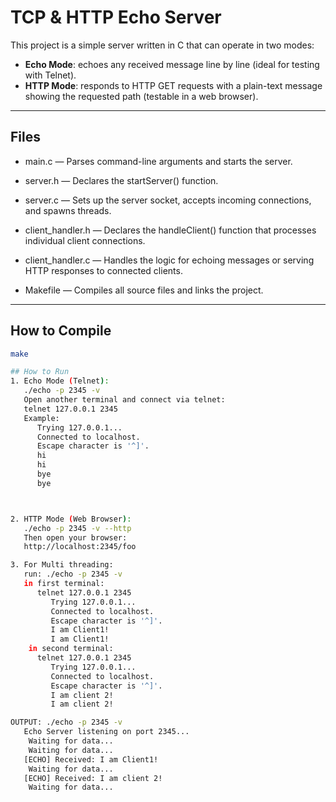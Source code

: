 # TCP & HTTP Echo Server

This project is a simple server written in C that can operate in two modes:

- **Echo Mode**: echoes any received message line by line (ideal for testing with Telnet).
- **HTTP Mode**: responds to HTTP GET requests with a plain-text message showing the requested path (testable in a web browser).

---

## Files

- main.c — Parses command-line arguments and starts the server.

- server.h — Declares the startServer() function.

- server.c — Sets up the server socket, accepts incoming connections, and spawns threads.

- client_handler.h — Declares the handleClient() function that processes individual client connections.

- client_handler.c — Handles the logic for echoing messages or serving HTTP responses to connected clients.

- Makefile — Compiles all source files and links the project.

---

## How to Compile

```bash
make

## How to Run
1. Echo Mode (Telnet):
   ./echo -p 2345 -v
   Open another terminal and connect via telnet:
   telnet 127.0.0.1 2345
   Example:
      Trying 127.0.0.1...
      Connected to localhost.
      Escape character is '^]'.
      hi
      hi
      bye
      bye



2. HTTP Mode (Web Browser):
   ./echo -p 2345 -v --http
   Then open your browser:
   http://localhost:2345/foo

3. For Multi threading:
   run: ./echo -p 2345 -v
   in first terminal: 
      telnet 127.0.0.1 2345
         Trying 127.0.0.1...
         Connected to localhost.
         Escape character is '^]'.
         I am Client1!
         I am Client1!
    in second terminal:
      telnet 127.0.0.1 2345
         Trying 127.0.0.1...
         Connected to localhost.
         Escape character is '^]'.
         I am client 2!
         I am client 2!

OUTPUT: ./echo -p 2345 -v
   Echo Server listening on port 2345...
    Waiting for data...
    Waiting for data...
   [ECHO] Received: I am Client1!
    Waiting for data...
   [ECHO] Received: I am client 2!
    Waiting for data...
      

   